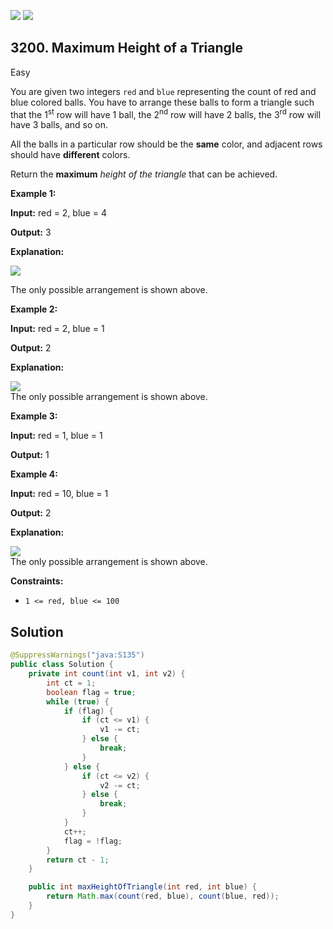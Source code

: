 [![](https://img.shields.io/github/stars/javadev/LeetCode-in-Java?label=Stars&style=flat-square)](https://github.com/javadev/LeetCode-in-Java)
[![](https://img.shields.io/github/forks/javadev/LeetCode-in-Java?label=Fork%20me%20on%20GitHub%20&style=flat-square)](https://github.com/javadev/LeetCode-in-Java/fork)

## 3200\. Maximum Height of a Triangle

Easy

You are given two integers `red` and `blue` representing the count of red and blue colored balls. You have to arrange these balls to form a triangle such that the 1<sup>st</sup> row will have 1 ball, the 2<sup>nd</sup> row will have 2 balls, the 3<sup>rd</sup> row will have 3 balls, and so on.

All the balls in a particular row should be the **same** color, and adjacent rows should have **different** colors.

Return the **maximum** _height of the triangle_ that can be achieved.

**Example 1:**

**Input:** red = 2, blue = 4

**Output:** 3

**Explanation:**

![](https://assets.leetcode.com/uploads/2024/06/16/brb.png)

The only possible arrangement is shown above.

**Example 2:**

**Input:** red = 2, blue = 1

**Output:** 2

**Explanation:**

![](https://assets.leetcode.com/uploads/2024/06/16/br.png)   
 The only possible arrangement is shown above.

**Example 3:**

**Input:** red = 1, blue = 1

**Output:** 1

**Example 4:**

**Input:** red = 10, blue = 1

**Output:** 2

**Explanation:**

![](https://assets.leetcode.com/uploads/2024/06/16/br.png)   
 The only possible arrangement is shown above.

**Constraints:**

*   `1 <= red, blue <= 100`

## Solution

```java
@SuppressWarnings("java:S135")
public class Solution {
    private int count(int v1, int v2) {
        int ct = 1;
        boolean flag = true;
        while (true) {
            if (flag) {
                if (ct <= v1) {
                    v1 -= ct;
                } else {
                    break;
                }
            } else {
                if (ct <= v2) {
                    v2 -= ct;
                } else {
                    break;
                }
            }
            ct++;
            flag = !flag;
        }
        return ct - 1;
    }

    public int maxHeightOfTriangle(int red, int blue) {
        return Math.max(count(red, blue), count(blue, red));
    }
}
```